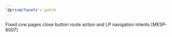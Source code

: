 ```yaml
---
'@prism/facets': patch
---
```


Fixed cvw pages close button route action and LP navigation intents [MESP-6007]

